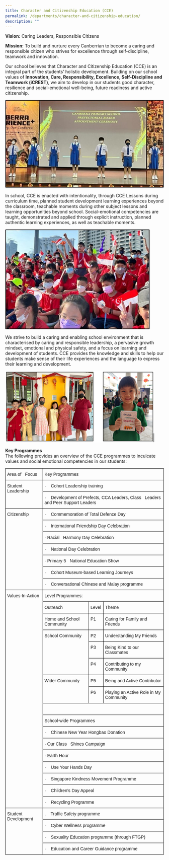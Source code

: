 ```yaml
---
title: Character and Citizenship Education (CCE)
permalink: /departments/character-and-citizenship-education/
description: ""
---
```

**Vision:** Caring Leaders, Responsible Citizens

**Mission:** To build and nurture every Canberrian to become a caring and responsible citizen who strives for excellence through self-discipline, teamwork and innovation.

Our school believes that Character and Citizenship Education (CCE) is an integral part of the students’ holistic development. Building on our school values of **Innovation, Care, Responsibility, Excellence, Self-Discipline and Teamwork (iCREST)**, we aim to develop in our students good character, resilience and social-emotional well-being, future readiness and active citizenship.  

![](/images/CCE(1).jpg)

In school, CCE is enacted with intentionality, through CCE Lessons during curriculum time, planned student development learning experiences beyond the classroom, teachable moments during other subject lessons and learning opportunities beyond school. Social-emotional competencies are taught, demonstrated and applied through explicit instruction, planned authentic learning experiences, as well as teachable moments. 

![](/images/CCE%20(2).jpg)

We strive to build a caring and enabling school environment that is characterised by caring and responsible leadership, a pervasive growth mindset, emotional and physical safety, and a focus on learning and development of students. CCE provides the knowledge and skills to help our students make sense of their life experiences and the language to express their learning and development.

![](/images/cce%20(5).png)

**Key Programmes**<br>
The following provides an overview of the CCE programmes to inculcate values and social emotional competencies in our students:

<style type="text/css">
.tg  {border-collapse:collapse;border-spacing:0;}
.tg td{border-color:black;border-style:solid;border-width:1px;font-family:Arial, sans-serif;font-size:14px;
  overflow:hidden;padding:10px 5px;word-break:normal;}
.tg th{border-color:black;border-style:solid;border-width:1px;font-family:Arial, sans-serif;font-size:14px;
  font-weight:normal;overflow:hidden;padding:10px 5px;word-break:normal;}
.tg .tg-0lax{text-align:left;vertical-align:top}
</style>
<table class="tg">
<thead>
  <tr>
    <th class="tg-0lax">Area of&nbsp;&nbsp;&nbsp;Focus</th>
    <th class="tg-0lax" colspan="3">Key Programmes</th>
  </tr>
</thead>
<tbody>
  <tr>
    <td class="tg-0lax" rowspan="2">Student Leadership</td>
    <td class="tg-0lax" colspan="3">·        &nbsp;&nbsp;&nbsp;Cohort Leadership training</td>
  </tr>
  <tr>
    <td class="tg-0lax" colspan="3">·        &nbsp;&nbsp;&nbsp;Development of Prefects, CCA Leaders, Class&nbsp;&nbsp;&nbsp;Leaders and Peer Support Leaders </td>
  </tr>
  <tr>
    <td class="tg-0lax" rowspan="7">Citizenship</td>
    <td class="tg-0lax" colspan="3">·        &nbsp;&nbsp;&nbsp;Commemoration of Total Defence Day</a></td>
  </tr>
  <tr>
    <td class="tg-0lax" colspan="3">·        &nbsp;&nbsp;&nbsp;International Friendship Day Celebration</a></td>
  </tr>
  <tr>
    <td class="tg-0lax" colspan="3">·         Racial&nbsp;&nbsp;&nbsp;Harmony Day Celebration</a></td>
  </tr>
  <tr>
    <td class="tg-0lax" colspan="3">·        &nbsp;&nbsp;&nbsp;National Day Celebration</td>
  </tr>
  <tr>
    <td class="tg-0lax" colspan="3">·         Primary 5&nbsp;&nbsp;&nbsp;National Education Show</a></td>
  </tr>
  <tr>
    <td class="tg-0lax" colspan="3">·        &nbsp;&nbsp;&nbsp;Cohort Museum-based Learning Journeys</td>
  </tr>
  <tr>
    <td class="tg-0lax" colspan="3">·        &nbsp;&nbsp;&nbsp;Conversational Chinese and Malay programme</td>
  </tr>
  <tr>
    <td class="tg-0lax" rowspan="17">Values-In-Action</td>
    <td class="tg-0lax" colspan="3">Level Programmes:</td>
  </tr>
  <tr>
    <td class="tg-0lax">Outreach</td>
    <td class="tg-0lax">Level</td>
    <td class="tg-0lax">Theme</td>
  </tr>
  <tr>
    <td class="tg-0lax">Home and School Community</td>
    <td class="tg-0lax">P1</td>
    <td class="tg-0lax">Caring for Family and Friends</td>
  </tr>
  <tr>
    <td class="tg-0lax" rowspan="3">School Community</td>
    <td class="tg-0lax">P2</td>
    <td class="tg-0lax">Understanding My Friends</td>
  </tr>
  <tr>
    <td class="tg-0lax">P3</td>
    <td class="tg-0lax">Being Kind to our Classmates</td>
  </tr>
  <tr>
    <td class="tg-0lax">P4</td>
    <td class="tg-0lax">Contributing to my Community</td>
  </tr>
  <tr>
    <td class="tg-0lax" rowspan="2">Wider Community</td>
    <td class="tg-0lax">P5</td>
    <td class="tg-0lax">Being and Active Contributor</td>
  </tr>
  <tr>
    <td class="tg-0lax">P6</td>
    <td class="tg-0lax">Playing an Active Role in My Community</td>
  </tr>
  <tr>
    <td class="tg-0lax" colspan="3"> &nbsp;&nbsp;</td>
  </tr>
  <tr>
    <td class="tg-0lax" colspan="3">School-wide Programmes</td>
  </tr>
  <tr>
    <td class="tg-0lax" colspan="3">·        &nbsp;&nbsp;&nbsp;Chinese New Year Hongbao Donation</td>
  </tr>
  <tr>
    <td class="tg-0lax" colspan="3">·         Our Class&nbsp;&nbsp;&nbsp;Shines Campaign</a></td>
  </tr>
  <tr>
    <td class="tg-0lax" colspan="3">·  Earth Hour</a></td>
  </tr>
  <tr>
    <td class="tg-0lax" colspan="3">·        &nbsp;&nbsp;&nbsp;Use Your Hands Day</td>
  </tr>
  <tr>
    <td class="tg-0lax" colspan="3">·        &nbsp;&nbsp;&nbsp;Singapore Kindness Movement Programme</td>
  </tr>
  <tr>
    <td class="tg-0lax" colspan="3">·        &nbsp;&nbsp;&nbsp;Children’s Day Appeal</td>
  </tr>
  <tr>
    <td class="tg-0lax" colspan="3">·        &nbsp;&nbsp;&nbsp;Recycling Programme</td>
  </tr>
  <tr>
    <td class="tg-0lax" rowspan="5">Student Development</td>
    
  </tr>
  <tr>
    <td class="tg-0lax" colspan="3">.        &nbsp;&nbsp;&nbsp;Traffic Safety programme </a></td>
  </tr>
  <tr>
    <td class="tg-0lax" colspan="3">·        &nbsp;&nbsp;&nbsp;Cyber Wellness programme</a></td>
  </tr>
  <tr>
    <td class="tg-0lax" colspan="3">·        &nbsp;&nbsp;&nbsp;Sexuality Education programme (through FTGP)</td>
  </tr>
  <tr>
    <td class="tg-0lax" colspan="3">·        &nbsp;&nbsp;&nbsp;Education and Career Guidance programme</td>
  </tr>
</tbody>
</table>